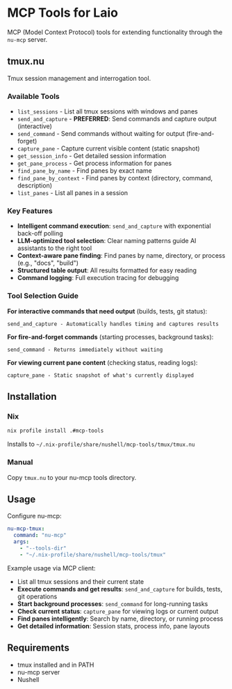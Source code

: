 # MCP Tools for Laio

MCP (Model Context Protocol) tools for extending functionality through the `nu-mcp` server.

## tmux.nu

Tmux session management and interrogation tool.

### Available Tools

- `list_sessions` - List all tmux sessions with windows and panes
- `send_and_capture` - **PREFERRED**: Send commands and capture output (interactive)
- `send_command` - Send commands without waiting for output (fire-and-forget)
- `capture_pane` - Capture current visible content (static snapshot)
- `get_session_info` - Get detailed session information
- `get_pane_process` - Get process information for panes
- `find_pane_by_name` - Find panes by exact name
- `find_pane_by_context` - Find panes by context (directory, command, description)
- `list_panes` - List all panes in a session

### Key Features

- **Intelligent command execution**: `send_and_capture` with exponential back-off polling
- **LLM-optimized tool selection**: Clear naming patterns guide AI assistants to the right tool
- **Context-aware pane finding**: Find panes by name, directory, or process (e.g., "docs", "build")
- **Structured table output**: All results formatted for easy reading
- **Command logging**: Full execution tracing for debugging

### Tool Selection Guide

**For interactive commands that need output** (builds, tests, git status):
```
send_and_capture - Automatically handles timing and captures results
```

**For fire-and-forget commands** (starting processes, background tasks):
```
send_command - Returns immediately without waiting
```

**For viewing current pane content** (checking status, reading logs):
```
capture_pane - Static snapshot of what's currently displayed
```

## Installation

### Nix
```bash
nix profile install .#mcp-tools
```

Installs to `~/.nix-profile/share/nushell/mcp-tools/tmux/tmux.nu`

### Manual
Copy `tmux.nu` to your nu-mcp tools directory.

## Usage

Configure nu-mcp:

```yaml
nu-mcp-tmux:
  command: "nu-mcp"
  args:
    - "--tools-dir"
    - "~/.nix-profile/share/nushell/mcp-tools/tmux"
```

Example usage via MCP client:
- List all tmux sessions and their current state
- **Execute commands and get results**: `send_and_capture` for builds, tests, git operations
- **Start background processes**: `send_command` for long-running tasks
- **Check current status**: `capture_pane` for viewing logs or current output
- **Find panes intelligently**: Search by name, directory, or running process
- **Get detailed information**: Session stats, process info, pane layouts

## Requirements

- tmux installed and in PATH
- nu-mcp server
- Nushell

